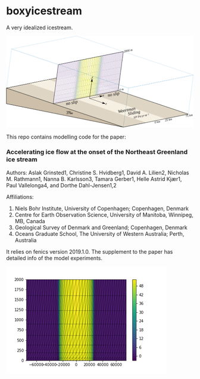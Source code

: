 # boxyicestream
A very idealized icestream. 


![Sketch](/model_sketch.svg)


This repo contains modelling code for the paper:

### Accelerating ice flow at the onset of the Northeast Greenland ice stream 

Authors: Aslak Grinsted1, Christine S. Hvidberg1, David A. Lilien2, Nicholas M. Rathmann1, Nanna B. Karlsson3, Tamara Gerber1, Helle Astrid Kjær1, Paul Vallelonga4, and Dorthe Dahl-Jensen1,2

Affiliations:	
1. Niels Bohr Institute, University of Copenhagen; Copenhagen, Denmark
2. Centre for Earth Observation Science, University of Manitoba, Winnipeg, MB, Canada
3. Geological Survey of Denmark and Greenland; Copenhagen, Denmark
4. Oceans Graduate School, The University of Western Australia; Perth, Australia

It relies on fenics version 2019.1.0. The supplement to the paper has detailed info of the model experiments. 

![half of an icestream](/demofig.png)



